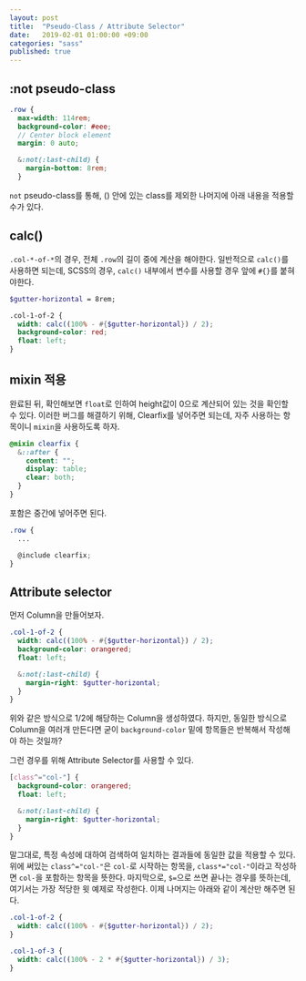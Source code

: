 ```yaml
---
layout: post
title:  "Pseudo-Class / Attribute Selector"
date:   2019-02-01 01:00:00 +09:00
categories: "sass"
published: true
---
```


## :not pseudo-class

```scss
.row {
  max-width: 114rem;
  background-color: #eee;
  // Center block element
  margin: 0 auto;

  &:not(:last-child) {
    margin-bottom: 8rem;
  }
```
`not` pseudo-class를 통해, () 안에 있는 class를 제외한 나머지에 아래 내용을 적용할 수가 있다.

## calc()
`.col-*-of-*`의 경우, 전체 `.row`의 길이 중에 계산을 해야한다. 일반적으로 `calc()`를 사용하면 되는데, SCSS의 경우, `calc()` 내부에서 변수를 사용할 경우 앞에 `#{}`를 붙혀야한다.

```scss
$gutter-horizontal = 8rem;

.col-1-of-2 {
  width: calc((100% - #{$gutter-horizontal}) / 2);
  background-color: red;
  float: left;
}
```

## mixin 적용

완료된 뒤, 확인해보면 `float`로 인하여 height값이 0으로 계산되어 있는 것을 확인할 수 있다. 이러한 버그를 해결하기 위해, Clearfix를 넣어주면 되는데, 자주 사용하는 항목이니 `mixin`을 사용하도록 하자.

```scss
@mixin clearfix {
  &::after {
    content: "";
    display: table;
    clear: both;
  }
}
```

포함은 중간에 넣어주면 된다.

```scss
.row {
  ...

  @include clearfix;
}
```


## Attribute selector
먼저 Column을 만들어보자.

```scss
.col-1-of-2 {
  width: calc((100% - #{$gutter-horizontal}) / 2);
  background-color: orangered;
  float: left;

  &:not(:last-child) {
    margin-right: $gutter-horizontal;
  }
}
```
위와 같은 방식으로 1/2에 해당하는 Column을 생성하였다. 
하지만, 동일한 방식으로 Column을 여러개 만든다면 굳이 `background-color` 밑에 항목들은 반복해서 작성해야 하는 것일까?

그런 경우를 위해 Attribute Selector를 사용할 수 있다.

```scss
[class^="col-"] {
  background-color: orangered;
  float: left;

  &:not(:last-child) {
    margin-right: $gutter-horizontal;
  }
}
```

말그대로, 특정 속성에 대하여 검색하여 일치하는 결과들에 동일한 값을 적용할 수 있다. 위에 써있는 `class^="col-"`은 `col-`로 시작하는 항목을, `class*="col-"`이라고 작성하면 `col-`을 포함하는 항목을 뜻한다. 마지막으로, `$=`으로 쓰면 끝나는 경우를 뜻하는데, 여기서는 가장 적당한 윗 예제로 작성한다. 이제 나머지는 아래와 같이 계산만 해주면 된다.

```scss
.col-1-of-2 {
  width: calc((100% - #{$gutter-horizontal}) / 2);
}

.col-1-of-3 {
  width: calc((100% - 2 * #{$gutter-horizontal}) / 3);
}
```